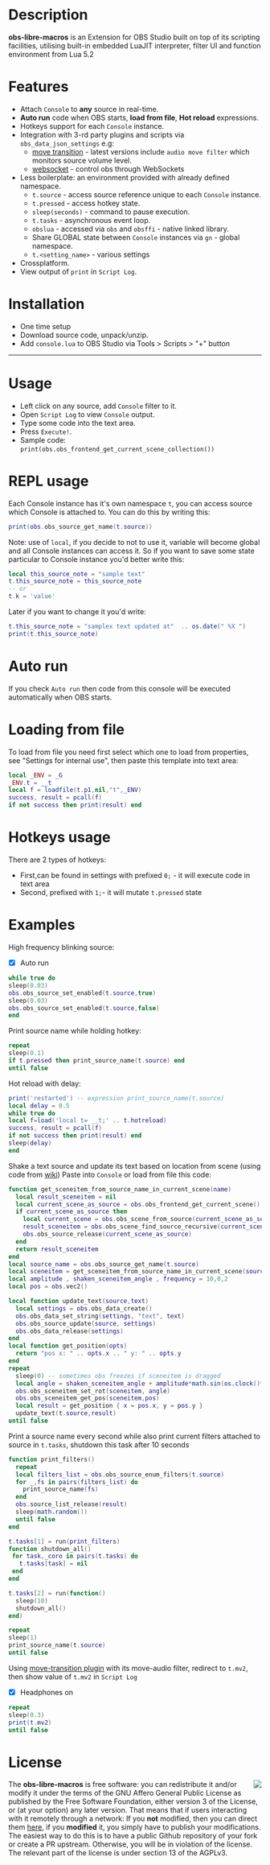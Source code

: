 # Description 
**obs-libre-macros** is an Extension for OBS Studio built on top of its scripting facilities,
utilising built-in embedded LuaJIT interpreter, filter UI and function environment from Lua 5.2

# Features 
- Attach `Console` to **any** source in real-time.
- **Auto run** code when OBS starts, **load from file**, **Hot reload** expressions.
- Hotkeys support for each `Console` instance.
- Integration with 3-rd party plugins and scripts via `obs_data_json_settings` e.g:
  - [move transition](https://github.com/exeldro/obs-move-transition) - latest versions include `audio move filter` which monitors source volume level.
  - [websocket](https://github.com/Palakis/obs-websocket) - control obs through WebSockets
- Less boilerplate: an environment provided with already defined namespace.
  - `t.source` - access source reference unique to each `Console` instance.
  - `t.pressed` - access hotkey state.
  - `sleep(seconds)` - command to pause execution.
  - `t.tasks` - asynchronous event loop.
  - `obslua` - accessed via `obs` and `obsffi` - native linked library.
  - Share GLOBAL state between `Console` instances via `gn` - global namespace.
  - `t.<setting_name>` - various settings
- Crossplatform.
- View output of `print` in `Script Log`.

# Installation 
- One time setup 
- Download source code, unpack/unzip.
- Add `console.lua` to OBS Studio via Tools > Scripts > "+" button
---
# Usage 

- Left click on any source, add `Console` filter to it.
- Open `Script Log` to view `Console` output.
- Type some code into the text area.
- Press `Execute!`.
- Sample code: `print(obs.obs_frontend_get_current_scene_collection())`

# REPL usage

Each Console instance has it's own namespace `t`,
you can access source which Console is attached to.
You can do this by writing this: 
```lua
print(obs.obs_source_get_name(t.source)) 
```
Note: use of `local`, if you decide to not to use it, variable will become global and all Console
instances can access it. So if you want to save some state particular to Console
instance you'd better write this:
```lua
local this_source_note = "sample text"
t.this_source_note = this_source_note
-- or
t.k = 'value'
```
Later if you want to change it you'd write:
```lua
t.this_source_note = "samplex text updated at"  .. os.date(" %X ")
print(t.this_source_note)
```

# Auto run
If you check `Auto run` then code from this console will be executed automatically 
when OBS starts.

# Loading from file 
To load from file you need first select which one to load from properties,
see "Settings for internal use", then paste this template into text area:
```lua
local _ENV = _G
_ENV.t = __t
local f = loadfile(t.p1,nil,"t",_ENV)
success, result = pcall(f)
if not success then print(result) end
```
# Hotkeys usage
There are 2 types of hotkeys:
 - First,can be found in settings with prefixed `0;` - it will execute code in text area
 - Second, prefixed with `1;`- it will mutate `t.pressed` state

# Examples
High frequency blinking source:  
- [x] Auto run
```lua
while true do 
sleep(0.03)
obs.obs_source_set_enabled(t.source,true) 
sleep(0.03)
obs.obs_source_set_enabled(t.source,false) 
end
```

Print source name while holding hotkey:
```lua
repeat
sleep(0.1)
if t.pressed then print_source_name(t.source) end 
until false 
```

Hot reload with delay:
```lua
print('restarted') -- expression print_source_name(t.source)
local delay = 0.5
while true do
local f=load('local t= __t;' .. t.hotreload)
success, result = pcall(f)
if not success then print(result) end
sleep(delay)
end
```
Shake a text source and update its text based on location from scene (using code from [wiki](https://github.com/obsproject/obs-studio/wiki/Scripting-Tutorial-Source-Shake))
Paste into `Console` or load from file this code:
```lua
function get_sceneitem_from_source_name_in_current_scene(name)
  local result_sceneitem = nil
  local current_scene_as_source = obs.obs_frontend_get_current_scene()
  if current_scene_as_source then
    local current_scene = obs.obs_scene_from_source(current_scene_as_source)
    result_sceneitem = obs.obs_scene_find_source_recursive(current_scene, name)
    obs.obs_source_release(current_scene_as_source)
  end
  return result_sceneitem
end
local source_name = obs.obs_source_get_name(t.source)
local sceneitem = get_sceneitem_from_source_name_in_current_scene(source_name)
local amplitude , shaken_sceneitem_angle , frequency = 10,0,2
local pos = obs.vec2()

local function update_text(source,text)
  local settings = obs.obs_data_create()
  obs.obs_data_set_string(settings, "text", text)
  obs.obs_source_update(source, settings)
  obs.obs_data_release(settings)
end
local function get_position(opts)
  return "pos x: " .. opts.x .. " y: " .. opts.y
end
repeat 
  sleep(0) -- sometimes obs freezes if sceneitem is dragged
  local angle = shaken_sceneitem_angle + amplitude*math.sin(os.clock()*frequency*2*math.pi)
  obs.obs_sceneitem_set_rot(sceneitem, angle)
  obs.obs_sceneitem_get_pos(sceneitem,pos)
  local result = get_position { x = pos.x, y = pos.y }
  update_text(t.source,result)
until false
```

Print a source name every second while also print current filters attached to source in `t.tasks`, shutdown this task after 10 seconds

```lua
function print_filters()
  repeat
  local filters_list = obs.obs_source_enum_filters(t.source)
  for _,fs in pairs(filters_list) do
    print_source_name(fs)
  end
  obs.source_list_release(result)
  sleep(math.random())
  until false
end

t.tasks[1] = run(print_filters)
function shutdown_all()
 for task,_coro in pairs(t.tasks) do 
   t.tasks[task] = nil
 end
end

t.tasks[2] = run(function()
  sleep(10)
  shutdown_all()
end)

repeat 
sleep(1)
print_source_name(t.source)
until false
```
Using [move-transition plugin](https://obsproject.com/forum/resources/move-transition.913/) with its move-audio filter, redirect to `t.mv2`, then show value of `t.mv2` in `Script Log`
- [x] Headphones on
```lua
repeat 
sleep(0.3)
print(t.mv2)
until false
```


# License
<a href="https://www.gnu.org/licenses/agpl-3.0.en.html">
<img src="https://www.gnu.org/graphics/agplv3-with-text-162x68.png" align="right" />
</a>

The **obs-libre-macros** is free software: you can redistribute it and/or modify it under the terms of the GNU Affero General Public License as published by the Free Software Foundation, either version 3 of the License, or (at your option) any later version. That means that if users interacting with it remotely through a network: If you **not** modified, then you can direct them [here](https://github.com/upgradeQ/obs-libre-macros), if you **modified** it, you simply have to publish your modifications. The easiest way to do this is to have a public Github repository of your fork or create a PR upstream. Otherwise, you will be in violation of the license. The relevant part of the license is under section 13 of the AGPLv3.  
